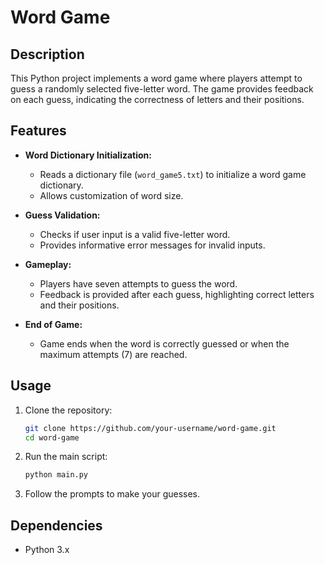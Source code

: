 # Word Game

## Description

This Python project implements a word game where players attempt to guess a randomly selected five-letter word. The game provides feedback on each guess, indicating the correctness of letters and their positions.

## Features

- **Word Dictionary Initialization:**
  - Reads a dictionary file (`word_game5.txt`) to initialize a word game dictionary.
  - Allows customization of word size.

- **Guess Validation:**
  - Checks if user input is a valid five-letter word.
  - Provides informative error messages for invalid inputs.

- **Gameplay:**
  - Players have seven attempts to guess the word.
  - Feedback is provided after each guess, highlighting correct letters and their positions.

- **End of Game:**
  - Game ends when the word is correctly guessed or when the maximum attempts (7) are reached.

## Usage

1. Clone the repository:
   ```bash
   git clone https://github.com/your-username/word-game.git
   cd word-game
   ```

2. Run the main script:
   ```bash
   python main.py
   ```

3. Follow the prompts to make your guesses.

## Dependencies

- Python 3.x
